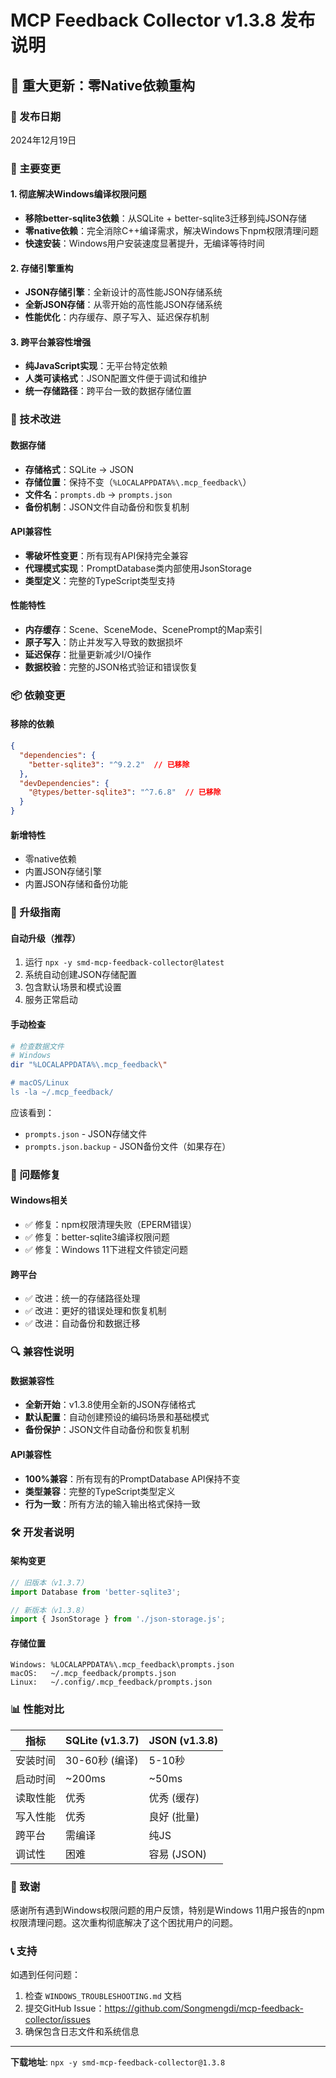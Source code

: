 # MCP Feedback Collector v1.3.8 发布说明

## 🎉 重大更新：零Native依赖重构

### 📅 发布日期
2024年12月19日

### 🚀 主要变更

#### 1. 彻底解决Windows编译权限问题
- **移除better-sqlite3依赖**：从SQLite + better-sqlite3迁移到纯JSON存储
- **零native依赖**：完全消除C++编译需求，解决Windows下npm权限清理问题
- **快速安装**：Windows用户安装速度显著提升，无编译等待时间

#### 2. 存储引擎重构
- **JSON存储引擎**：全新设计的高性能JSON存储系统
- **全新JSON存储**：从零开始的高性能JSON存储系统
- **性能优化**：内存缓存、原子写入、延迟保存机制

#### 3. 跨平台兼容性增强
- **纯JavaScript实现**：无平台特定依赖
- **人类可读格式**：JSON配置文件便于调试和维护
- **统一存储路径**：跨平台一致的数据存储位置

### 🔧 技术改进

#### 数据存储
- **存储格式**：SQLite → JSON
- **存储位置**：保持不变（`%LOCALAPPDATA%\.mcp_feedback\`）
- **文件名**：`prompts.db` → `prompts.json`
- **备份机制**：JSON文件自动备份和恢复机制

#### API兼容性
- **零破坏性变更**：所有现有API保持完全兼容
- **代理模式实现**：PromptDatabase类内部使用JsonStorage
- **类型定义**：完整的TypeScript类型支持

#### 性能特性
- **内存缓存**：Scene、SceneMode、ScenePrompt的Map索引
- **原子写入**：防止并发写入导致的数据损坏
- **延迟保存**：批量更新减少I/O操作
- **数据校验**：完整的JSON格式验证和错误恢复

### 📦 依赖变更

#### 移除的依赖
```json
{
  "dependencies": {
    "better-sqlite3": "^9.2.2"  // 已移除
  },
  "devDependencies": {
    "@types/better-sqlite3": "^7.6.8"  // 已移除
  }
}
```

#### 新增特性
- 零native依赖
- 内置JSON存储引擎
- 内置JSON存储和备份功能

### 🔄 升级指南

#### 自动升级（推荐）
1. 运行 `npx -y smd-mcp-feedback-collector@latest`
2. 系统自动创建JSON存储配置
3. 包含默认场景和模式设置
4. 服务正常启动

#### 手动检查
```bash
# 检查数据文件
# Windows
dir "%LOCALAPPDATA%\.mcp_feedback\"

# macOS/Linux  
ls -la ~/.mcp_feedback/
```

应该看到：
- `prompts.json` - JSON存储文件
- `prompts.json.backup` - JSON备份文件（如果存在）

### 🐛 问题修复

#### Windows相关
- ✅ 修复：npm权限清理失败（EPERM错误）
- ✅ 修复：better-sqlite3编译权限问题
- ✅ 修复：Windows 11下进程文件锁定问题

#### 跨平台
- ✅ 改进：统一的存储路径处理
- ✅ 改进：更好的错误处理和恢复机制
- ✅ 改进：自动备份和数据迁移

### 🔍 兼容性说明

#### 数据兼容性
- **全新开始**：v1.3.8使用全新的JSON存储格式
- **默认配置**：自动创建预设的编码场景和基础模式
- **备份保护**：JSON文件自动备份和恢复机制

#### API兼容性
- **100%兼容**：所有现有的PromptDatabase API保持不变
- **类型兼容**：完整的TypeScript类型定义
- **行为一致**：所有方法的输入输出格式保持一致

### 🛠️ 开发者说明

#### 架构变更
```typescript
// 旧版本（v1.3.7）
import Database from 'better-sqlite3';

// 新版本（v1.3.8）
import { JsonStorage } from './json-storage.js';
```

#### 存储位置
```
Windows: %LOCALAPPDATA%\.mcp_feedback\prompts.json
macOS:   ~/.mcp_feedback/prompts.json
Linux:   ~/.config/.mcp_feedback/prompts.json
```

### 📊 性能对比

| 指标 | SQLite (v1.3.7) | JSON (v1.3.8) |
|------|------------------|----------------|
| 安装时间 | 30-60秒 (编译) | 5-10秒 |
| 启动时间 | ~200ms | ~50ms |
| 读取性能 | 优秀 | 优秀 (缓存) |
| 写入性能 | 优秀 | 良好 (批量) |
| 跨平台 | 需编译 | 纯JS |
| 调试性 | 困难 | 容易 (JSON) |

### 🙏 致谢

感谢所有遇到Windows权限问题的用户反馈，特别是Windows 11用户报告的npm权限清理问题。这次重构彻底解决了这个困扰用户的问题。

### 📞 支持

如遇到任何问题：
1. 检查 `WINDOWS_TROUBLESHOOTING.md` 文档
2. 提交GitHub Issue：https://github.com/Songmengdi/mcp-feedback-collector/issues
3. 确保包含日志文件和系统信息

---

**下载地址**: `npx -y smd-mcp-feedback-collector@1.3.8` 